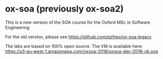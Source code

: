 # ox-soa (previously ox-soa2)
This is a new version of the SOA course for the Oxford MSc in Software Engineering

For the old version, please see https://github.com/pzfreo/ox-soa-legacy

The labs are based on 100% open source. The VM is available here:
https://s3-eu-west-1.amazonaws.com/oxsoa-2018/oxsoa-dec-2018-vb.ova 


